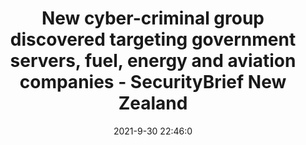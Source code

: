 ---
"title": "New cyber-criminal group discovered targeting government servers, fuel, energy and aviation companies - SecurityBrief New Zealand"
"date": "2021-9-30 22:46:0"
"feed_name": "GOOGLENEWSINDUSTRIAL"
"feed_website": "https://news.google.com/search?q=industrial%2Bincident&hl=en-US&gl=US&ceid=US:en"
"feed_rss": "https://news.google.com/rss/search?q=industrial%2Bincident&hl=en-US&gl=US&ceid=US:en"
"link": "https://securitybrief.co.nz/story/new-cyber-criminal-group-discovered-targeting-government-servers-fuel-energy-and-aviation-companies"
"source": "{'href': 'https://securitybrief.co.nz', 'title': 'SecurityBrief New Zealand'}"
"file": "_posts/2021-1-1-c8ef80c0dbff9b1af9ef07503d9f3a5b4301372f.md"
"accident": "0"
"drilling": "0"
"dead": "0"
"injured": "0"
"arrested": "0"
"where": "unknown site"
"causes": "unknown"
"place": "unknown place"
---